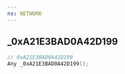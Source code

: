```yaml
---
ns: NETWORK
---
```

## _0xA21E3BAD0A42D199

```c
// 0xA21E3BAD0A42D199
Any _0xA21E3BAD0A42D199();
```

